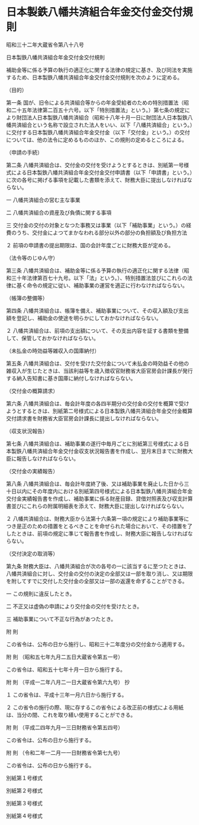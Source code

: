 # 日本製鉄八幡共済組合年金交付金交付規則

昭和三十二年大蔵省令第八十八号

日本製鉄八幡共済組合年金交付金交付規則

補助金等に係る予算の執行の適正化に関する法律の規定に基き、及び同法を実施するため、日本製鉄八幡共済組合年金交付金交付規則を次のように定める。

（目的）

第一条 国が、旧令による共済組合等からの年金受給者のための特別措置法（昭和二十五年法律第二百五十六号。以下「特別措置法」という。）第七条の規定により財団法人日本製鉄八幡共済組合（昭和十八年十月一日に財団法人日本製鉄八幡共済組合という名称で設立された法人をいい、以下「八幡共済組合」という。）に交付する日本製鉄八幡共済組合年金交付金（以下「交付金」という。）の交付については、他の法令に定めるもののほか、この規則の定めるところによる。

（申請の手続）

第二条 八幡共済組合は、交付金の交付を受けようとするときは、別紙第一号様式による日本製鉄八幡共済組合年金交付金交付申請書（以下「申請書」という。）に次の各号に掲げる事項を記載した書類を添えて、財務大臣に提出しなければならない。

一 八幡共済組合の営む主な事業

二 八幡共済組合の資産及び負債に関する事項

三 交付金の交付の対象となつた事務又は事業（以下「補助事業」という。）の経費のうち、交付金によつてまかなわれる部分以外の部分の負担額及び負担方法

２ 前項の申請書の提出期限は、国の会計年度ごとに財務大臣が定める。

（法令等のじゆん守）

第三条 八幡共済組合は、補助金等に係る予算の執行の適正化に関する法律（昭和三十年法律第百七十九号。以下「法」という。）、特別措置法並びにこれらの法律に基く命令の規定に従い、補助事業の運営を適正に行わなければならない。

（帳簿の整備等）

第四条 八幡共済組合は、帳簿を備え、補助事業について、その収入額及び支出額を登記し、補助金の使途を明らかにしておかなければならない。

２ 八幡共済組合は、前項の支出額について、その支出内容を証する書類を整備して、保管しておかなければならない。

（未払金の時効益等雑収入の国庫納付）

第五条 八幡共済組合は、交付を受けた交付金について未払金の時効益その他の雑収入が生じたときは、当該利益等を歳入徴収官財務省大臣官房会計課長が発行する納入告知書に基き国庫に納付しなければならない。

（交付金の概算請求）

第六条 八幡共済組合は、毎会計年度の各四半期分の交付金の交付を概算で受けようとするときは、別紙第二号様式による日本製鉄八幡共済組合年金交付金概算交付請求書を財務省大臣官房会計課長に提出しなければならない。

（収支状況報告）

第七条 八幡共済組合は、補助事業の遂行中毎月ごとに別紙第三号様式による日本製鉄八幡共済組合年金交付金収支状況報告書を作成し、翌月末日までに財務大臣に報告しなければならない。

（交付金の実績報告）

第八条 八幡共済組合は、毎会計年度終了後、又は補助事業を廃止した日から三十日以内にその年度内における別紙第四号様式による日本製鉄八幡共済組合年金交付金実績報告書を作成し、補助事業に係る財産目録、貸借対照表及び収支計算書並びにこれらの附属明細表を添えて、財務大臣に提出しなければならない。

２ 八幡共済組合は、財務大臣から法第十六条第一項の規定により補助事業等につき是正のための措置をとるべきことを命ぜられた場合において、その措置を了したときは、前項の規定に準じて報告書を作成し、財務大臣に報告しなければならない。

（交付決定の取消等）

第九条 財務大臣は、八幡共済組合が次の各号の一に該当するに至つたときは、八幡共済組合に対し、交付金の交付の決定の全部又は一部を取り消し、又は期限を附してすでに交付した交付金の全部又は一部の返還を命ずることができる。

一 この規則に違反したとき。

二 不正又は虚偽の申請により交付金の交付を受けたとき。

三 補助事業について不正な行為があつたとき。

附 則

この省令は、公布の日から施行し、昭和三十二年度分の交付金から適用する。

附 則 （昭和五七年九月二五日大蔵省令第五一号）

この省令は、昭和五十七年十月一日から施行する。

附 則 （平成一二年八月二一日大蔵省令第六九号） 抄

１ この省令は、平成十三年一月六日から施行する。

２ この省令の施行の際、現に存するこの省令による改正前の様式による用紙は、当分の間、これを取り繕い使用することができる。

附 則 （平成二四年九月一三日財務省令第五四号）

この省令は、公布の日から施行する。

附 則 （令和二年一二月一一日財務省令第七九号）

この省令は、公布の日から施行する。

別紙第１号様式

[](/./pict/S32F03401000088_2012162112_001.pdf)

別紙第２号様式

[](/./pict/S32F03401000088_2012162112_002.pdf)

別紙第３号様式

[](/./pict/S32F03401000088_2012162112_003.pdf)

別紙第４号様式

[](/./pict/S32F03401000088_2012162112_004.pdf)

